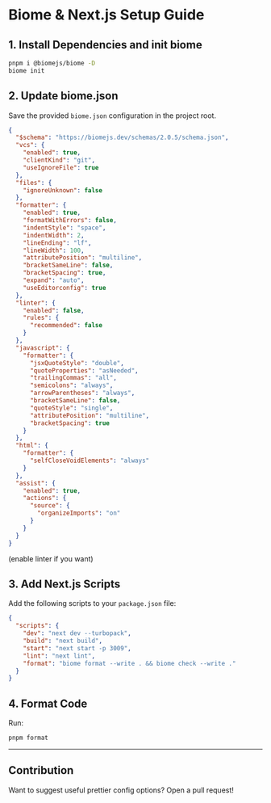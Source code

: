 # Biome & Next.js Setup Guide

## 1. Install Dependencies and init biome
```bash
pnpm i @biomejs/biome -D  
biome init
```

## 2. Update biome.json
Save the provided `biome.json` configuration in the project root.
```json
{
  "$schema": "https://biomejs.dev/schemas/2.0.5/schema.json",
  "vcs": {
    "enabled": true,
    "clientKind": "git",
    "useIgnoreFile": true
  },
  "files": {
    "ignoreUnknown": false
  },
  "formatter": {
    "enabled": true,
    "formatWithErrors": false,
    "indentStyle": "space",
    "indentWidth": 2,
    "lineEnding": "lf",
    "lineWidth": 100,
    "attributePosition": "multiline",
    "bracketSameLine": false,
    "bracketSpacing": true,
    "expand": "auto",
    "useEditorconfig": true
  },
  "linter": {
    "enabled": false,
    "rules": {
      "recommended": false
    }
  },
  "javascript": {
    "formatter": {
      "jsxQuoteStyle": "double",
      "quoteProperties": "asNeeded",
      "trailingCommas": "all",
      "semicolons": "always",
      "arrowParentheses": "always",
      "bracketSameLine": false,
      "quoteStyle": "single",
      "attributePosition": "multiline",
      "bracketSpacing": true
    }
  },
  "html": {
    "formatter": {
      "selfCloseVoidElements": "always"
    }
  },
  "assist": {
    "enabled": true,
    "actions": {
      "source": {
        "organizeImports": "on"
      }
    }
  }
}

```
(enable linter if you want)

## 3. Add Next.js Scripts
Add the following scripts to your `package.json` file:
```json
{
  "scripts": {
    "dev": "next dev --turbopack",
    "build": "next build",
    "start": "next start -p 3009",
    "lint": "next lint",
    "format": "biome format --write . && biome check --write ."
  }
}
```

## 4. Format Code
Run:
```bash
pnpm format
```

---

## Contribution
Want to suggest useful prettier config options? Open a pull request!
